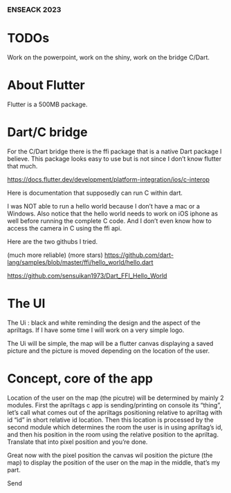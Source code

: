### ENSEACK 2023

 
# TODOs

Work on the powerpoint, work on the shiny, work on the bridge C/Dart. 

# About Flutter

Flutter is a 500MB package. 

# Dart/C bridge 

For the C/Dart bridge there is the ffi package that is a native Dart package I believe. This package looks easy to use but is not since I don’t know flutter that much. 

https://docs.flutter.dev/development/platform-integration/ios/c-interop 

Here is documentation that supposedly can run C within dart. 

I was NOT able to run a hello world because I don’t have a mac or a Windows. Also notice that the hello world needs to work on iOS iphone as well before running the complete C code. And I don’t even know how to access the camera in C using the ffi api. 

Here are the two githubs I tried. 

(much more reliable) (more stars) https://github.com/dart-lang/samples/blob/master/ffi/hello_world/hello.dart 

https://github.com/sensuikan1973/Dart_FFI_Hello_World 

# The UI

The Ui : black and white reminding the design and the aspect of the apriltags. If I have some time I will work on a very simple logo. 

The Ui will be simple, the map will be a flutter canvas displaying a saved picture and the picture is moved depending on the location of the user. 

# Concept, core of the app

Location of the user on the map (the picutre) will be determined by mainly 2 modules. First the apriltags c app is sending/printing on console its “thing”, let’s call what comes out of the apriltags positioning relative to apriltag with id “id” in short relative id location. Then this location is processed by the second module which determines the room the user is in using apriltag’s id, and then his position in the room using the relative position to the apriltag. Translate that into pixel position and you’re done. 

Great now with the pixel position the canvas wil position the picture (the map) to display the position of the user on the map in the middle, that’s my part. 

Send  